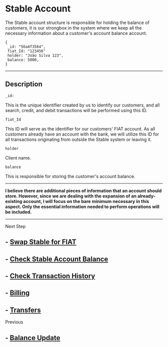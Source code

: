 # **Stable Account**

The Stable account structure is responsible for holding the balance of customers, it is our strongbox in the system where we keep all the necessary information about a customer's account balance account.

    {
     _id: "56a4f3564",
     fiat_Id: "123456"
     holder: "João Silva 123",
     balance: 5000,
    }

__________________

## Description

    _id:
This is the unique identifier created by us to identify our customers, and all search, credit, and debit transactions will be performed using this ID.

    fiat_Id

This ID will serve as the identifier for our customers' FIAT account. As all customers already have an account with the bank, we will utilize this ID for all transactions originating from outside the Stable system or leaving it.

    holder
Client name.

    balance

This is responsible for storing the customer's account balance.

____


**I believe there are additional pieces of information that an account should store. However, since we are dealing with the expansion of an already-existing account, I will focus on the bare minimum necessary in this aspect. Only the essential information needed to perform operations will be included.**

___
Next Step

## - [Swap Stable for FIAT](./swap_FIAT.md)

## - [Check Stable Account Balance](./CSAB.md)

## - [Check Transaction History](./estruturas/client_history.md)

## - [Billing](./billing.md)

## - [Transfers](./transfer.md)

Previous
## - [Balance Update](./balance_Update.md)


  
